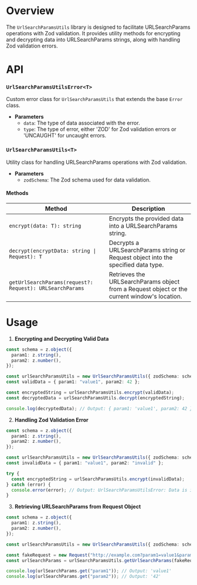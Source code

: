 # Overview

The `UrlSearchParamsUtils` library is designed to facilitate URLSearchParams operations with Zod validation. It provides utility methods for encrypting and decrypting data into URLSearchParams strings, along with handling Zod validation errors.

# API

### `UrlSearchParamsUtilsError<T>`

Custom error class for `UrlSearchParamsUtils` that extends the base `Error` class.

- **Parameters**
  - `data`: The type of data associated with the error.
  - `type`: The type of error, either 'ZOD' for Zod validation errors or 'UNCAUGHT' for uncaught errors.

### `UrlSearchParamsUtils<T>`

Utility class for handling URLSearchParams operations with Zod validation.

- **Parameters**
  - `zodSchema`: The Zod schema used for data validation.

#### Methods

| Method                                                   | Description                                                                                  |
| -------------------------------------------------------- | -------------------------------------------------------------------------------------------- |
| `encrypt(data: T): string`                               | Encrypts the provided data into a URLSearchParams string.                                    |
| `decrypt(encryptData: string \| Request): T`             | Decrypts a URLSearchParams string or Request object into the specified data type.            |
| `getUrlSearchParams(request?: Request): URLSearchParams` | Retrieves the URLSearchParams object from a Request object or the current window's location. |

# Usage

1. **Encrypting and Decrypting Valid Data**

```typescript
const schema = z.object({
  param1: z.string(),
  param2: z.number(),
});

const urlSearchParamsUtils = new UrlSearchParamsUtils({ zodSchema: schema });
const validData = { param1: "value1", param2: 42 };

const encryptedString = urlSearchParamsUtils.encrypt(validData);
const decryptedData = urlSearchParamsUtils.decrypt(encryptedString);

console.log(decryptedData); // Output: { param1: 'value1', param2: 42 }
```

2. **Handling Zod Validation Error**

```typescript
const schema = z.object({
  param1: z.string(),
  param2: z.number(),
});

const urlSearchParamsUtils = new UrlSearchParamsUtils({ zodSchema: schema });
const invalidData = { param1: "value1", param2: "invalid" };

try {
  const encryptedString = urlSearchParamsUtils.encrypt(invalidData);
} catch (error) {
  console.error(error); // Output: UrlSearchParamsUtilsError: Data is invalid { param1: 'value1', param2: 'invalid' }
}
```

3. **Retrieving URLSearchParams from Request Object**

```typescript
const schema = z.object({
  param1: z.string(),
  param2: z.number(),
});

const urlSearchParamsUtils = new UrlSearchParamsUtils({ zodSchema: schema });

const fakeRequest = new Request("http://example.com?param1=value1&param2=42");
const urlSearchParams = urlSearchParamsUtils.getUrlSearchParams(fakeRequest);

console.log(urlSearchParams.get("param1")); // Output: 'value1'
console.log(urlSearchParams.get("param2")); // Output: '42'
```
